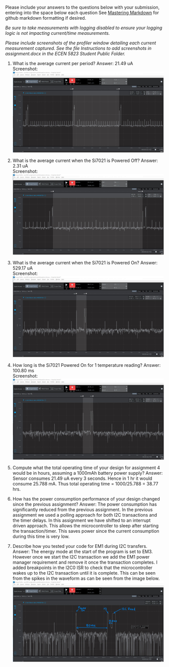 Please include your answers to the questions below with your submission, entering into the space below each question
See [Mastering Markdown](https://guides.github.com/features/mastering-markdown/) for github markdown formatting if desired.

*Be sure to take measurements with logging disabled to ensure your logging logic is not impacting current/time measurements.*

*Please include screenshots of the profiler window detailing each current measurement captured.  See the file Instructions to add screenshots in assignment.docx in the ECEN 5823 Student Public Folder.* 

1. What is the average current per period?
   Answer: 21.49 uA
   <br>Screenshot:  
   ![Avg_current_per_period](/Screenshots/assignment_4/Avg_current_per_period.jpg)  

2. What is the average current when the Si7021 is Powered Off?
   Answer: 2.31 uA
   <br>Screenshot:  
   ![Avg_current_LPM_Off](/Screenshots/assignment_4/Avg_current_LPM_Off.jpg)  

3. What is the average current when the Si7021 is Powered On?
   Answer: 529.17 uA
   <br>Screenshot:  
   ![Avg_current_LPM_On](/Screenshots/assignment_4/Avg_current_LPM_On.jpg)  

4. How long is the Si7021 Powered On for 1 temperature reading?
   Answer: 100.80 ms
   <br>Screenshot:  
   ![duration_lpm_on](/Screenshots/assignment_4/duration_lpm_on.jpg)  

5. Compute what the total operating time of your design for assignment 4 would be in hours, assuming a 1000mAh battery power supply?
   Answer: Sensor consumes 21.49 uA every 3 seconds. Hence in 1 hr it would consume 25.788 mA. Thus total operating time = 1000/25.788 = 38.77 hrs.
   
6. How has the power consumption performance of your design changed since the previous assignment?
   Answer: The power consumption has significantly reduced from the previous assignment. In the previous assignment we used a polling approach for both I2C transactions and the timer delays. In this assignment we have shifted to an interrupt driven approach. This allows the microcontroller to sleep after starting the transaction/timer. This saves power since the current consumption during this time is very low. 
   
7. Describe how you tested your code for EM1 during I2C transfers.
   Answer: The energy mode at the start of the program is set to EM3. However once we start the I2C transaction we add the EM1 power manager requirement and remove it once the transaction completes. I added breakpoints in the I2C0 ISR to check that the microcontroller wakes up to the I2C transaction until it is complete. This can be seen from the spikes in the waveform as can be seen from the image below.
   ![Full_transfer](/Screenshots/assignment_4/Full_transfer.jpg)   

